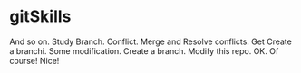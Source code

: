 # gitSkills
And so on.
Study Branch.
Conflict.
Merge and Resolve conflicts.
Get
Create a branchi.
Some modification.
Create a branch.
Modify this repo.
OK.
Of course!
Nice!
